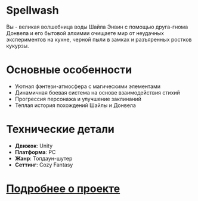 # Spellwash
Вы - великая волшебница воды Шайла Энвин с помощью друга-гнома Донвела и его бытовой алхимии очищаете мир от неудачных экспериментов на кухне, черной пыли в замках и разъяренных ростков кукурзы.

# Основные особенности
- Уютная фэнтези-атмосфера с магическими элементами
- Динамичная боевая система на основе взаимодействия стихий
- Прогрессия персонажа и улучшение заклинаний
- Теплая история похождений Шайлы и Донвела

# Технические детали
- **Движок**: Unity
- **Платформа**: PC
- **Жанр**: Топдаун-шутер
- **Сеттинг**: Cozy Fantasy

# [Подробнее о проекте](https://github.com/Sparkiboomen/Spellwash/blob/main/GDD.md)
